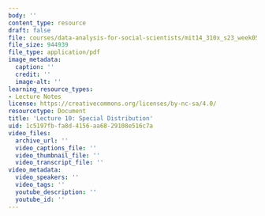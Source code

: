 ```yaml
---
body: ''
content_type: resource
draft: false
file: courses/data-analysis-for-social-scientists/mit14_310x_s23_week05_lec10.pdf
file_size: 944939
file_type: application/pdf
image_metadata:
  caption: ''
  credit: ''
  image-alt: ''
learning_resource_types:
- Lecture Notes
license: https://creativecommons.org/licenses/by-nc-sa/4.0/
resourcetype: Document
title: 'Lecture 10: Special Distribution'
uid: 1c5197fb-fa8d-4156-aa68-29108e516c7a
video_files:
  archive_url: ''
  video_captions_file: ''
  video_thumbnail_file: ''
  video_transcript_file: ''
video_metadata:
  video_speakers: ''
  video_tags: ''
  youtube_description: ''
  youtube_id: ''
---
```

